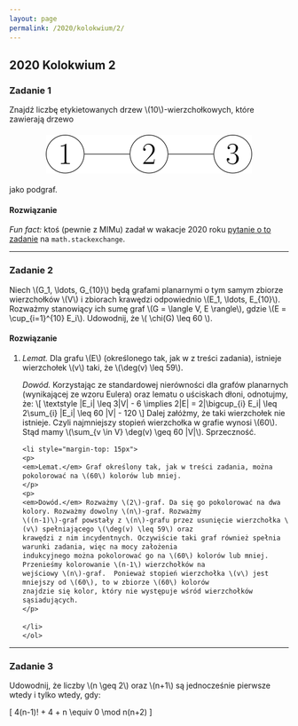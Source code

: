 ```yaml
---
layout: page
permalink: /2020/kolokwium/2/
---
```


## 2020 Kolokwium 2

### Zadanie 1

<div>
Znajdź liczbę etykietowanych drzew \(10\)-wierzchołkowych, które zawierają drzewo

<p style="margin-top: 20px; margin-bottom: 20px">
<img src="/images/2020_2nd_test_1.svg" alt="(1)--(2)--(3)"  style="display:block; margin-left:auto; margin-right:auto">
</p>

jako podgraf.
</div>

<div data-collapse>
  <h4 class="collapsible">Rozwiązanie</h4>
  <div class="solution">
  <em>Fun fact: </em>ktoś (pewnie z MIMu) zadał w wakacje 2020 roku
  <a href="https://math.stackexchange.com/q/3793447">pytanie o to zadanie</a>
  na <code>math.stackexchange</code>.
  </div>
</div>

---

### Zadanie 2

Niech \\(G_1, \ldots, G_{10}\\) będą grafami planarnymi o tym samym zbiorze wierzchołków \\(V\\) i zbiorach krawędzi
odpowiednio \\(E_1, \ldots, E_{10}\\). Rozważmy stanowiący ich sumę graf \\(G = \langle V, E \rangle\\), gdzie \\(E =
\cup_{i=1}^{10} E_i\\). Udowodnij, że \\( \chi(G) \leq 60 \\).

<div data-collapse>
  <h4 class="collapsible">Rozwiązanie</h4>
  <div class="solution">
    <ol>
    <li>
    <p>
    <em>Lemat.</em> Dla grafu \(E\) (określonego tak, jak w z treści zadania), istnieje wierzchołek \(v\) taki, że
    \(\deg(v) \leq 59\).
    </p>
    <p>
    <em>Dowód.</em>
    Korzystając ze standardowej nierówności dla grafów planarnych (wynikającej ze wzoru Eulera) oraz lematu o uściskach
    dłoni, odnotujmy, że:
    \[
        \textstyle
        |E_i| \leq 3|V| - 6 \implies  2|E| = 2|\bigcup_{i} E_i| \leq 2\sum_{i} |E_i| \leq 60 |V| - 120
    \]
    Dalej załóżmy, że taki wierzchołek nie istnieje. Czyli najmniejszy stopień wierzchołka w grafie wynosi \(60\). Stąd
    mamy \(\sum_{v \in V} \deg(v) \geq 60 |V|\). Sprzeczność.
    </p>
    </li>

    <li style="margin-top: 15px">
    <p>
    <em>Lemat.</em> Graf określony tak, jak w treści zadania, można pokolorować na \(60\) kolorów lub mniej.
    </p>
    <p>
    <em>Dowód.</em> Rozważmy \(2\)-graf. Da się go pokolorować na dwa kolory. Rozważmy dowolny \(n\)-graf. Rozważmy
    \((n-1)\)-graf powstały z \(n\)-grafu przez usunięcie wierzchołka \(v\) spełniającego \(\deg(v) \leq 59\) oraz
    krawędzi z nim incydentnych. Oczywiście taki graf również spełnia warunki zadania, więc na mocy założenia
    indukcyjnego można pokolorować go na \(60\) kolorów lub mniej. Przenieśmy kolorowanie \(n-1\) wierzchołków na
    wejściowy \(n\)-graf.  Ponieważ stopień wierzchołka \(v\) jest mniejszy od \(60\), to w zbiorze \(60\) kolorów
    znajdzie się kolor, który nie występuje wśród wierzchołków sąsiadujących.
    </p>

    </li>
    </ol>
  </div>
</div>

---

### Zadanie 3

<div>
Udowodnij, że liczby \(n \geq 2\) oraz \(n+1\) są jednocześnie pierwsze wtedy i
tylko wtedy, gdy:

\[
    4(n-1)! + 4 + n \equiv 0 \mod n(n+2)
\]
</div>
